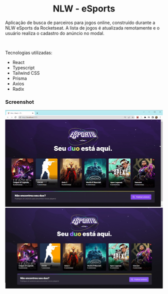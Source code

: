 <h1 align="center">NLW - eSports</h1>
<div align="left">
    <p>Aplicação de busca de parceiros para jogos online, construído durante a NLW eSports da Rocketseat. A lista de jogos é atualizada remotamente e o usuário realiza o cadastro do anúncio no modal.</p>
    <br> 
    <p>Tecnologias utilizadas:</p>
    <ul>
        <li>React</li>
        <li>Typescript</li>
        <li>Tailwind CSS</li>
        <li>Prisma</li>
        <li>Axios</li>
        <li>Radix</li>
    </ul>
</div>
<h3>Screenshot</h3>
<div align="center">
    <img src="./nlwesports.gif">
    <img src="./nlw.jpg">
</div>

